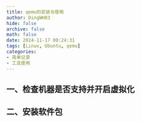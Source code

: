 ```yaml
---
title: qemu的安装与使用
author: DingWH03
hide: false
archive: false
math: false
date: 2024-11-17 00:24:31
tags: [Linux, Ubuntu, qemu]
categories:
- 简单记录
- 工具使用
---
```

## 一、检查机器是否支持并开启虚拟化

## 二、安装软件包
